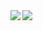 <a href="https://www.slideyc.com">
  <img align="left" src="https://github-readme-stats.vercel.app/api?username=Slideee&show_icons=true" />
</a>
<a href="https://www.slideyc.com">
  <img align="left" src="https://github-readme-stats.vercel.app/api/top-langs/?username=Slideee&hide=html,ruby&layout=compact" />
</a>
